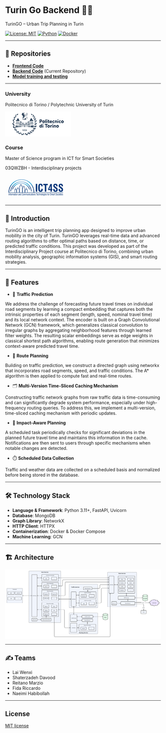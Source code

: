# Turin Go Backend 🚦🌐
TurinGO – Urban Trip Planning in Turin

[![License: MIT](https://img.shields.io/badge/License-MIT-blue.svg)](LICENSE) [![Python](https://img.shields.io/badge/Python-3.11-green.svg)](https://python.org) [![Docker](https://img.shields.io/badge/Docker-Compose-blue.svg)](https://docker.com)

---
## 🔗 Repositories
- **[Frontend Code](https://github.com/UrbanTripPlanning/turin_go_frontend)**
- **[Backend Code](https://github.com/UrbanTripPlanning/turin_go_backend)** (Current Repository)
- **[Model training and testing](https://github.com/UrbanTripPlanning/trip_planner)**

---
### University
Politecnico di Torino / Polytechnic University of Turin

<img src="document/polito.png" alt="Description" width="213" height="80">

### Course
Master of Science program in ICT for Smart Societies

03QWZBH - Interdisciplinary projects

<img src="document/ict4ss.png" alt="Description" width="200" height="80">

---
## 📖 Introduction
TurinGO is an intelligent trip planning app designed to improve urban mobility in the city of Turin. TurinGO leverages real-time data and advanced routing algorithms to offer optimal paths based on distance, time, or predicted traffic conditions.
This project was developed as part of the Interdisciplinary Project course at Politecnico di Torino, combining urban mobility analysis, geographic information systems (GIS), and smart routing strategies.

---
## 🚀 Features
- 🚦 **Traffic Prediction**

We address the challenge of forecasting future travel times on individual road segments by learning a compact embedding that captures both the intrinsic properties of each segment (length, speed, nominal travel time) and its local network context.
The encoder is built on a Graph Convolutional Network (GCN) framework, which generalizes classical convolution to irregular graphs by aggregating neighborhood features through learned filter weights.
The resulting scalar embeddings serve as edge weights in classical shortest path algorithms, enabling route generation that minimizes context-aware predicted travel time.

- 🧭 **Route Planning**

Building on traffic prediction, we construct a directed graph using networkx that incorporates road segments, speed, and traffic conditions.
The A* algorithm is then applied to compute fast and real-time routes.

- 🗂️ **Multi-Version Time-Sliced Caching Mechanism**

Constructing traffic network graphs from raw traffic data is time-consuming and can significantly degrade system performance, especially under high-frequency routing queries.
To address this, we implement a multi-version, time-sliced caching mechanism with periodic updates.

- 🔔 **Impact-Aware Planning**

A scheduled task periodically checks for significant deviations in the planned future travel time and maintains this information in the cache.
Notifications are then sent to users through specific mechanisms when notable changes are detected.

- ⏱️ **Scheduled Data Collection**

Traffic and weather data are collected on a scheduled basis and normalized before being stored in the database.

---
## 🛠️ Technology Stack
- **Language & Framework**: Python 3.11+, FastAPI, Uvicorn
- **Database**: MongoDB
- **Graph Library**: NetworkX
- **HTTP Client**: HTTPX
- **Containerization**: Docker & Docker Compose
- **Machine Learning**: GCN

---

## 🏗️ Architecture
![architecture.png](document/architecture.png)

---
## ✍️ Teams
- Lai Wenxi
- Shaterzadeh Davood
- Reitano Marzio
- Fida Riccardo
- Naeimi Habibollah

---

## License
[MIT license](LICENSE)


